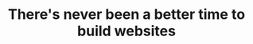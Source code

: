 ---
title: There's never been a better time to build websites
layout: bookmark
tags:
  - Tech
  - Web
description: We're closing in on the end of 2021 and I'm as excited now about building websites as I've been in ~25 years. 
link: https://www.simeongriggs.dev/there-has-never-been-a-better-time-to-build-websites
share:
---
